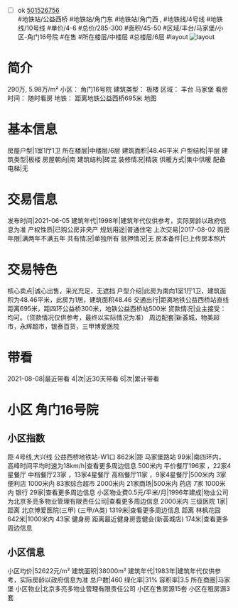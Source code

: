 - [ ] ok [501526756](https://bj.5i5j.com/ershoufang/501526756.html)  
 #地铁站/公益西桥 #地铁站/角门东 #地铁站/角门西 ,  #地铁线/4号线 #地铁线/10号线
#单价/4-6 #总价/285-300 #面积/45-50   #区域/丰台/马家堡/小区-角门16号院 #在售 #所在楼层/中楼层 #总楼层/6层 #layout 
![layout](http://image2a.5i5j.com/bdir/layout/b59e1fde66f743e0a148d0d97de6924a.jpg_P5.jpg) 
# 简介 
 290万,  5.98万/m² 
小区： 角门16号院
建筑类型： 板楼
区域： 丰台 马家堡
看房时间： 随时看房
地铁： 距离地铁公益西桥695米 地图
# 基本信息 
 房屋户型|1室1厅1卫
所在楼层|中楼层/6层
建筑面积|48.46平米
户型结构|平层
建筑类型|板楼
房屋朝向|南
建筑结构|砖混
装修情况|精装
供暖方式|集中供暖
配备电梯|无
# 交易信息 
 发布时间|2021-06-05
建筑年代|1998年|建筑年代仅供参考，实际房龄以政府信息为准
产权性质|已购公房非央产
规划用途|普通住宅
上次交易|2017-08-02
购房年限|满两年不满五年
共有情况|单独所有
抵押情况|无
房本备件|已上传房本照片
# 交易特色 
 核心卖点|诚心出售，采光充足，无遮挡
户型介绍|此房为南向1室1厅1卫，建筑面积为48.46平米，此房为1居，建筑面积48.46
交通出行|距离地铁公益西桥站直线距离695米，距四环公益桥300米，地铁公益西桥站500米
贷款情况|业主接受：均可。（贷款情况仅供参考，最终以实际情况为准）
周边配套|新荟城，物美超市，永辉超市，银泰百货，三甲博爱医院
# 带看 
 2021-08-08|最近带看	 4|次|近30天带看	 6|次|累计带看
# 小区 角门16号院
## 小区指数 
 距 4号线,大兴线 公益西桥地铁站-W1口 862米|距 马家堡路站 99米|南四环内， 高峰时间平均时速为18km/h|查看更多周边信息
500米内 平价餐厅196家 ，22家4星餐厅
中档餐厅23家 ，13家4星餐厅
高档餐厅11家 ，9家4星餐厅|500米内 3家便利店
1000米内 83家综合超市
2000米内 21家商场|500米内 药店 7家
1000米内 银行 29家|查看更多周边信息
小区物业费0.5元/平米/月|1996年建成|物业公司为北京多亮多物业管理有限责任公司|查看更多周边信息
2000米内 三级医院 1家|距离 北京博爱医院(三甲) (三甲/A类) 1319米|查看更多周边信息
距离 林枫花园 642米|1000米内 43家 健身房
距离最近健身房壹健会(新荟城店) 174米|查看更多周边信息
## 小区信息 
 小区均价|52622元/m²
建筑面积|38000m²
建筑年代|1983年|建筑年代仅供参考，实际房龄以政府信息为准
总户数|460
绿化率|31%
容积率|3.5
所在商圈|马家堡
小区物业|北京多亮多物业管理有限责任公司
小区在售房源15套
小区在租房源3套
